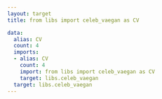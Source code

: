 ```yaml
---
layout: target
title: from libs import celeb_vaegan as CV

data:
  alias: CV
  count: 4
  imports:
  - alias: CV
    count: 4
    import: from libs import celeb_vaegan as CV
    target: libs.celeb_vaegan
  target: libs.celeb_vaegan
---
```

